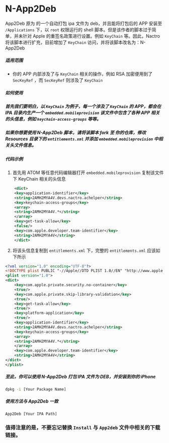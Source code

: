 # N-App2Deb
App2Deb 原为 的一个自动打包 ipa 文件为 deb，并且能将打包后的 APP 安装至 `/Applications` 下，以 `root` 权限运行的 shell 脚本。但是该作者的脚本过于简单，并未针对 Apple 的重签名政策进行设置。例如 `KeyChain` 等。因此，Nactro 将该脚本进行扩充，目前增加了 `KeyChain` 访问，并将该脚本改名为：N-App2Deb

##### 适用范围
* 你的 APP 内部涉及了与 `KeyChain` 相关的操作，例如 RSA 加密便用到了 `SecKeyRef` ，而 `SecKeyRef` 则涉及了 `KeyChain`

##### 如何使用

##### 首先我们要明白，以 `KeyChain` 为例子，每一个涉及了 `KeyChain` 的 APP，都会在 IPA 目录内生产一个 `embedded.mobileprovision` 该文件中包含了各种 APP 相关的头信息，例如 `keychain-access-groups` 等等。

##### 如果你想要使用 N-App2Deb 脚本，请将该脚本 fork 至 你的仓库，修改 Resources 目录下的 `entitlements.xml` 并添加 `embedded.mobileprovision` 中相关头文件信息。

##### 代码示例
1. 首先用 ATOM 等任意代码编辑器打开 `embedded.mobileprovision` 复制该文件下 KeyChain 相关的头信息

```xml
	<dict>
	<key>application-identifier</key>
	<string>2AMH2MYA4V.devs.nactro.achelper</string>
	<key>keychain-access-groups</key>
	<array>
	<string>2AMH2MYA4V.*</string>
	</array>
	<key>get-task-allow</key>
	<false/>
	<key>com.apple.developer.team-identifier</key>
	<string>2AMH2MYA4V</string>
	</dict>
```

2. 将该头信息复制到 `entitlements.xml` 下，完整的 `entitlements.xml` 应该如下所示

```xml
<?xml version="1.0" encoding="UTF-8"?>
<!DOCTYPE plist PUBLIC "-//Apple//DTD PLIST 1.0//EN" "http://www.apple.com/DTDs/PropertyList-1.0.dtd">
<plist version="1.0">
<dict>
    <key>com.apple.private.security.no-container</key>
    <true/>
    <key>com.apple.private.skip-library-validation</key>
    <true/>
    <key>get-task-allow</key>
    <true/>
    <key>platform-application</key>
    <true/>
    <key>application-identifier</key>
    <string>2AMH2MYA4V.devs.nactro.achelper</string>
    <key>keychain-access-groups</key>
    <array>
    <string>2AMH2MYA4V.*</string>
    </array>
    <key>com.apple.developer.team-identifier</key>
    <string>2AMH2MYA4V</string>
</dict>
</plist>
```
##### 至此，你可以使用 N-App2Deb 打包 IPA 文件为 DEB，并安装到你的 iPhone

```bash
dpkg -i [Your Package Name]
```

##### 使用方法与 App2Deb 一致
```bash
App2Deb [Your IPA Path]
```
### 值得注意的是，不要忘记替换 `Install` 与 `App2deb` 文件中相关的下载链接。
